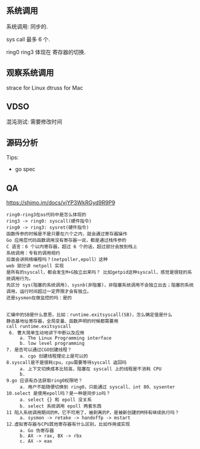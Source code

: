 ## 系统调用

系统调用: 同步的.

sys call 最多 6 个.

ring0 ring3 体现在 寄存器的切换.


## 观察系统调用
strace for Linux
dtruss for Mac

## VDSO

混沌测试: 需要修改时间

## 源码分析

Tips:
- go spec 

## QA

https://shimo.im/docs/vjYP3WkRGyd9R9P9


```
ring0-ring3在os代码中是怎么体现的
ring3 -> ring0: syscall(硬件指令)
ring0 -> ring3: sysret(硬件指令)
函数传参的时候是不是只要在六个之内，就会通过寄存器操作
Go 应用层代码函数调用没有寄存器一说，都是通过栈传参的
C 语言：6 个以内寄存器，超过 6 个的话，超过部分会放到栈上
系统调用：专有的调用规约
后面会讲网络编程吗？(netpoller,epoll）这种
web 部分讲 netpoll 实现
是所有的syscall，都会发生M+G独立出来吗？ 比如getpid这种syscall，感觉是很轻的系统调用行为。
先区分 sys(阻塞的系统调用)、sysnb(非阻塞)，非阻塞系统调用不会独立出去；阻塞的系统调用，运行时间超过一定界限才会有独立。
还是sysmon在做监控的吗：是的


汇编中的SB是什么意思，比如：runtime.exitsyscall(SB)，怎么确定值是什么
静态基地址寄存器，全局变量、函数声明的时候都需要用
call runtime.exitsyscall
 6. 曹大简单生动地讲下中断以及应用
     a. The Linux Programming interface
     b. low level programming
7. 是否可以通过CGO创建线程？
     a. cgo 创建线程理论上是可以的
8.syscall是不是很耗cpu，cpu需要等待syscall 返回吗
     a. 上下文切换成本比较高，阻塞在 syscall 上的线程是不消耗 CPU
     b. 
9.go 应该有办法获取ring0权限吧？
     a. 用户不能随便切换到 ring0，只能通过 syscall、int 80、sysenter
10.select 是使用epoll吗？是一种是同步io吗？
     a. select {} 和 epoll 没关系
     b. select 系统调用 epoll 两套东西
11 陷入系统调用期间的M，它不可用了，被剥离的P，是被新创建的M持有继续执行吗？
     a. sysmon -> retake -> handoffp -> mstart
12.虚拟寄存器与CPU其他寄存器有什么区别，比如作用或实现
     a. Go 伪寄存器
     b. AX -> rax, BX -> rbx
     c. AX -> eax

```




